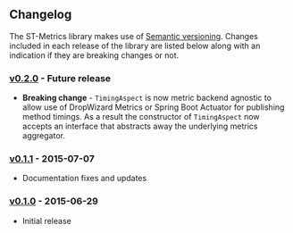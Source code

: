 ## Changelog

The ST-Metrics library makes use of [Semantic versioning](http://semver.org/). Changes included in
each release of the library are listed below along with an indication if they are breaking changes
or not.

### [v0.2.0](https://github.com/smarter-travel-media/st-metrics/tree/master) - Future release
* **Breaking change**  - ``TimingAspect`` is now metric backend agnostic to allow use of DropWizard
  Metrics or Spring Boot Actuator for publishing method timings. As a result the constructor of 
  ``TimingAspect`` now accepts an interface that abstracts away the underlying metrics aggregator.

### [v0.1.1](https://github.com/smarter-travel-media/st-metrics/tree/st-metrics-0.1.1) - 2015-07-07
* Documentation fixes and updates


### [v0.1.0](https://github.com/smarter-travel-media/st-metrics/tree/st-metrics-0.1.0) - 2015-06-29 
* Initial release
